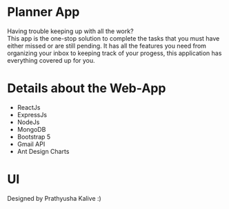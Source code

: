 # Planner App

Having trouble keeping up with all the work? <br />
This app is the one-stop solution to complete the tasks that you must have either missed or are still pending. It has all the features you need from organizing your inbox to keeping track of your progess, this application has everything covered up for you.

# Details about the Web-App

- ReactJs
- ExpressJs
- NodeJs
- MongoDB
- Bootstrap 5
- Gmail API
- Ant Design Charts

# UI

Designed by Prathyusha Kalive :)
